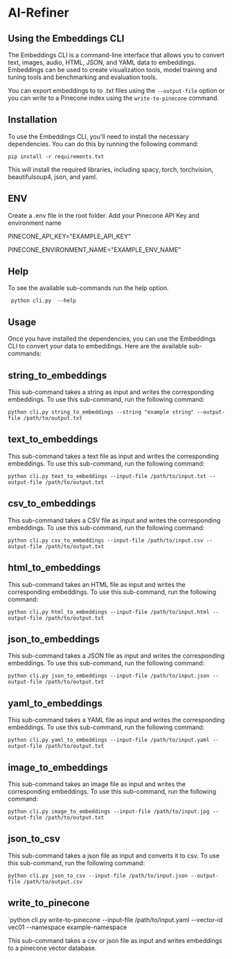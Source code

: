 # AI-Refiner

## Using the Embeddings CLI

The Embeddings CLI is a command-line interface that allows you to convert text, images, audio, HTML, JSON, and YAML data to embeddings. Embeddings can be used to create visualization tools, model training and tuning tools and benchmarking and evaluation tools.

You can export embeddings to to .txt files using the `--output-file` option or you can write to a Pinecone index using the `write-to-pinecone` command.

## Installation

To use the Embeddings CLI, you'll need to install the necessary dependencies. You can do this by running the following command:

`pip install -r requirements.txt`

This will install the required libraries, including spacy, torch, torchvision, beautifulsoup4, json, and yaml.

## ENV

Create a .env file in the root folder. Add your Pinecone API Key and environment name

PINECONE_API_KEY="EXAMPLE_API_KEY"

PINECONE_ENVIRONMENT_NAME="EXAMPLE_ENV_NAME"

## Help

To see the available sub-commands run the help option.

` python cli.py  --help`

## Usage

Once you have installed the dependencies, you can use the Embeddings CLI to convert your data to embeddings. Here are the available sub-commands:

## string_to_embeddings

This sub-command takes a string as input and writes the corresponding embeddings. To use this sub-command, run the following command:

`python cli.py string_to_embeddings --string "example string" --output-file /path/to/output.txt`

## text_to_embeddings

This sub-command takes a text file as input and writes the corresponding embeddings. To use this sub-command, run the following command:

`python cli.py text_to_embeddings --input-file /path/to/input.txt --output-file /path/to/output.txt`

## csv_to_embeddings

This sub-command takes a CSV file as input and writes the corresponding embeddings. To use this sub-command, run the following command:

`python cli.py csv_to_embeddings --input-file /path/to/input.csv --output-file /path/to/output.txt`

## html_to_embeddings

This sub-command takes an HTML file as input and writes the corresponding embeddings. To use this sub-command, run the following command:

`python cli.py html_to_embeddings --input-file /path/to/input.html --output-file /path/to/output.txt`

## json_to_embeddings

This sub-command takes a JSON file as input and writes the corresponding embeddings. To use this sub-command, run the following command:

`python cli.py json_to_embeddings --input-file /path/to/input.json --output-file /path/to/output.txt`

## yaml_to_embeddings

This sub-command takes a YAML file as input and writes the corresponding embeddings. To use this sub-command, run the following command:

`python cli.py yaml_to_embeddings --input-file /path/to/input.yaml --output-file /path/to/output.txt`

## image_to_embeddings

This sub-command takes an image file as input and writes the corresponding embeddings. To use this sub-command, run the following command:

`python cli.py image_to_embeddings --input-file /path/to/input.jpg --output-file /path/to/output.txt`

## json_to_csv

This sub-command takes a json file as input and converts it to csv. To use this sub-command, run the following command:

`python cli.py json_to_csv --input-file /path/to/input.json --output-file /path/to/output.csv`


## write_to_pinecone 

`python cli.py write-to-pinecone --input-file /path/to/input.yaml --vector-id vec01 --namespace example-namespace

This sub-command takes a csv or json file as input and writes embeddings to a pinecone vector database.
